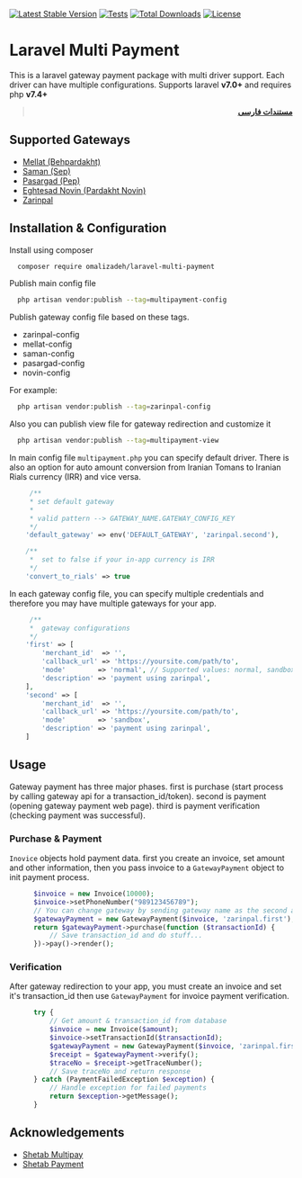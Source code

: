 [![Latest Stable Version](https://poser.pugx.org/omalizadeh/laravel-multi-payment/v)](//packagist.org/packages/omalizadeh/laravel-multi-payment)
[![Tests](https://github.com/omalizadeh/laravel-multi-payment/actions/workflows/tests.yml/badge.svg)](https://github.com/omalizadeh/laravel-multi-payment/actions/workflows/tests.yml)
[![Total Downloads](https://poser.pugx.org/omalizadeh/laravel-multi-payment/downloads)](//packagist.org/packages/omalizadeh/laravel-multi-payment)
[![License](https://poser.pugx.org/omalizadeh/laravel-multi-payment/license)](//packagist.org/packages/omalizadeh/laravel-multi-payment)

# Laravel Multi Payment

This is a laravel gateway payment package with multi driver support. Each driver can have multiple configurations.
Supports laravel **v7.0+** and requires php **v7.4+**

<div dir="rtl">

> **[مستندات فارسی][readme-link-fa]**
</div>

## Supported Gateways

- [Mellat (Behpardakht)](https://behpardakht.com)
- [Saman (Sep)](https://sep.ir)
- [Pasargad (Pep)](https://pep.co.ir)
- [Eghtesad Novin (Pardakht Novin)](https://pna.co.ir)
- [Zarinpal](https://zarinpal.com)

## Installation & Configuration

Install using composer

```bash 
  composer require omalizadeh/laravel-multi-payment
```

Publish main config file

```bash
  php artisan vendor:publish --tag=multipayment-config
```

Publish gateway config file based on these tags.
- zarinpal-config
- mellat-config
- saman-config
- pasargad-config
- novin-config
  
For example:

```bash
  php artisan vendor:publish --tag=zarinpal-config
```

Also you can publish view file for gateway redirection and customize it
```bash
  php artisan vendor:publish --tag=multipayment-view
```

In main config file `multipayment.php` you can specify default driver. There is also an option for auto amount conversion from Iranian Tomans to Iranian Rials currency (IRR) and vice versa.

```php
     /**
     * set default gateway
     * 
     * valid pattern --> GATEWAY_NAME.GATEWAY_CONFIG_KEY 
     */
    'default_gateway' => env('DEFAULT_GATEWAY', 'zarinpal.second'),

    /**
     *  set to false if your in-app currency is IRR
     */
    'convert_to_rials' => true
```

In each gateway config file, you can specify multiple credentials and therefore you may have multiple gateways for your app.

```php
     /**
     *  gateway configurations
     */
    'first' => [
        'merchant_id'  => '',
        'callback_url' => 'https://yoursite.com/path/to',
        'mode'        => 'normal', // Supported values: normal, sandbox, zaringate
        'description' => 'payment using zarinpal',
    ],
    'second' => [
        'merchant_id'  => '',
        'callback_url' => 'https://yoursite.com/path/to',
        'mode'        => 'sandbox',
        'description' => 'payment using zarinpal',
    ]
```

## Usage

Gateway payment has three major phases. first is purchase (start process by calling gateway api for a
transaction_id/token). second is payment (opening gateway payment web page). third is payment verification (checking
payment was successful).

### Purchase & Payment

`Inovice` objects hold payment data. first you create an invoice, set amount and other information, then you pass
invoice to a `GatewayPayment` object to init payment process.

```php
      $invoice = new Invoice(10000);
      $invoice->setPhoneNumber("989123456789");
      // You can change gateway by sending gateway name as the second argument
      $gatewayPayment = new GatewayPayment($invoice, 'zarinpal.first');
      return $gatewayPayment->purchase(function ($transactionId) {
          // Save transaction_id and do stuff...
      })->pay()->render();
```

### Verification

After gateway redirection to your app, you must create an invoice and set it's transaction_id then use `GatewayPayment`
for invoice payment verification.

```php
      try {
          // Get amount & transaction_id from database
          $invoice = new Invoice($amount);
          $invoice->setTransactionId($transactionId);
          $gatewayPayment = new GatewayPayment($invoice, 'zarinpal.first');
          $receipt = $gatewayPayment->verify();
          $traceNo = $receipt->getTraceNumber();
          // Save traceNo and return response
      } catch (PaymentFailedException $exception) {
          // Handle exception for failed payments
          return $exception->getMessage();
      }
```

## Acknowledgements

- [Shetab Multipay](https://github.com/shetabit/multipay)
- [Shetab Payment](https://github.com/shetabit/payment)

[readme-link-fa]: README-FA.md

[readme-link-en]: README.md
